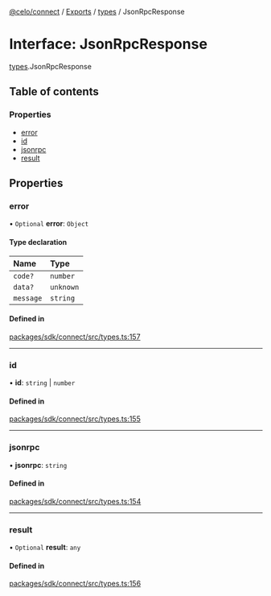 [@celo/connect](../README.md) / [Exports](../modules.md) / [types](../modules/types.md) / JsonRpcResponse

# Interface: JsonRpcResponse

[types](../modules/types.md).JsonRpcResponse

## Table of contents

### Properties

- [error](types.JsonRpcResponse.md#error)
- [id](types.JsonRpcResponse.md#id)
- [jsonrpc](types.JsonRpcResponse.md#jsonrpc)
- [result](types.JsonRpcResponse.md#result)

## Properties

### error

• `Optional` **error**: `Object`

#### Type declaration

| Name | Type |
| :------ | :------ |
| `code?` | `number` |
| `data?` | `unknown` |
| `message` | `string` |

#### Defined in

[packages/sdk/connect/src/types.ts:157](https://github.com/celo-org/developer-tooling/blob/master/packages/sdk/connect/src/types.ts#L157)

___

### id

• **id**: `string` \| `number`

#### Defined in

[packages/sdk/connect/src/types.ts:155](https://github.com/celo-org/developer-tooling/blob/master/packages/sdk/connect/src/types.ts#L155)

___

### jsonrpc

• **jsonrpc**: `string`

#### Defined in

[packages/sdk/connect/src/types.ts:154](https://github.com/celo-org/developer-tooling/blob/master/packages/sdk/connect/src/types.ts#L154)

___

### result

• `Optional` **result**: `any`

#### Defined in

[packages/sdk/connect/src/types.ts:156](https://github.com/celo-org/developer-tooling/blob/master/packages/sdk/connect/src/types.ts#L156)
